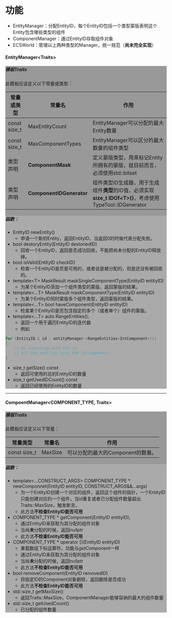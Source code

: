 # 功能
* EntityManager：分配EntityID，每个EntityID包括一个类型蒙版表明这个Entity包含哪些类型的组件
* ComponentManager：通过EntityID存取组件对象
* ECSWorld：管理以上两种类型的Manager，统一规范（**尚未完全实现**）

#### EntityManager\<Traits\>
<div style="background: #999999">

##### 模板Traits

此模板应该定义以下常量或类型：

常量或类型 | 常量名 | 作用
---------|--------|-------
const size_t | MaxEntityCount | EntityManager可以分配的最大Entity数量
const size_t | MaxComponentTypes | EntityManager可以区分的最大数量的组件类型
类型声明    | **ComponentMask** | 定义蒙版类型，用来标记Entity所拥有的蒙版，就目前而言，必须使用std::bitset
类型声明    | **ComponentIDGenerator** | 组件类型ID生成器，用于生成组件**类型**的ID值，必须实现**size_t IDOf\<T\>()**，考虑使用TypeTool::IDGenerator

<div style="background: #aaaaaa">

##### 函数：
* EntityID	newEntity()  
  * 申请一个新的Entity，返回EntityID，当返回0的时候代表分配失败。
* bool destoryEntity(EntityID destoriedID)
  * 回收一个EntityID，返回是否成功回收，不能把尚未分配的EntityID释放掉。
* bool		isValid(EntityID checkID)
  * 检查一个EntityID是否是可用的，或者说是被分配的，但是还没有被回收的。
* template\<T\> MaskResult maskSingleComponentType(EntityID entityID)
  * 为某个EntityID添加一个组件类型的蒙版，返回蒙版的结果。
* template\<...T\> MaskResult	maskComponentType(EntityID entityID)
  * 为某个EntityID同时蒙版多个组件类型，返回蒙版的结果。
* template\<...T\> bool haveComponent(EntityID entityID)
  * 检查某个EntityID是否包含指定的多个（或者单个）组件的蒙版。
* template\<...T\> auto RangeEntities();
  * 返回一个用于遍历EntityID的迭代器
  * 例如
```c++
for (EntityID & id : entityManager->RangeEntities<IntComponent>())
{
    // Do something with the id.
    // All the entities have the IntComponent.
}
```
* size_t getSize() const
  * 返回可使用的总的EntityID的数量
* size_t getUsedIDCount() const
  * 返回已经使用的EntityID的数量

</div>
</div>

<!--EntityManager-->

----

#### CompoentManager\<COMPONENT_TYPE, Traits\>
<div style="background: #999999">

##### 模板Traits

此模板应该定义以下常量：

常量类型 | 常量名 | 作用
---------|--------|-------
const size_t | MaxSize | 可以分配的最大的Component的数量。

<div style="background: #aaaaaa">

##### 函数：
* template<...CONSTRUCT_ARGS> COMPONENT_TYPE *	newComponnet(EntityID entityID, CONSTRUCT_ARGS&&...args)
  * 为一个EntityID创建一个对应的组件，返回这个组件的指针，一个EntityID只能创建对应的一个组件，当id重复或者已分配组件数量超出Traits::MaxSize，触发断言。
  * 此方法**不检查EntityID能否可用**
* COMPONENT_TYPE *	getComponent(EntityID entityID);
  * 通过EntityID来获取为其分配的组件对象
  * 当尚**未**分配的时候，返回nullptr
  * 此方法**不检查EntityID能否可用**
* COMPONENT_TYPE *	operator [](EntityID entityID)
  * 重载数组下标运算符，功能与*getComponent*一样
  * 通过EntityID来获取为其分配的组件对象
  * 当尚**未**分配的时候，返回nullptr
  * 此方法**不检查EntityID能否可用**
* bool removeComponent(EntityID removedID)
  * 将指定ID的Component对象删除，返回删除是否成功
  * 此方法**不检查EntityID能否可用**
* std::size_t getMaxSize()
  * 返回Traits::MaxSize，ComponentManager能够容纳的最大的组件数量
* std::size_t getUsedCount()
  * 已分配的组件数量
</div>
</div>

